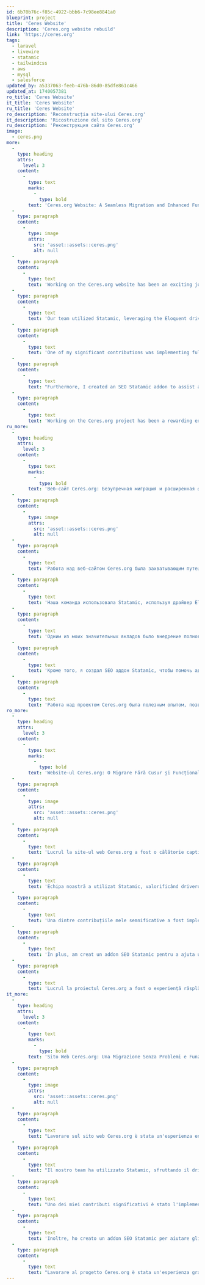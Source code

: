 ```yaml
---
id: 6b70b76c-f85c-4922-bbb6-7c98ee8841a0
blueprint: project
title: 'Ceres Website'
description: 'Ceres.org website rebuild'
link: 'https://ceres.org'
tags:
  - laravel
  - livewire
  - statamic
  - tailwindcss
  - aws
  - mysql
  - salesforce
updated_by: a5337063-feeb-476b-86d0-85dfe861c466
updated_at: 1740057381
ro_title: 'Ceres Website'
it_title: 'Ceres Website'
ru_title: 'Ceres Website'
ro_description: 'Reconstrucția site-ului Ceres.org'
it_description: 'Ricostruzione del sito Ceres.org'
ru_description: 'Реконструкция сайта Ceres.org'
image:
  - ceres.png
more:
  -
    type: heading
    attrs:
      level: 3
    content:
      -
        type: text
        marks:
          -
            type: bold
        text: 'Ceres.org Website: A Seamless Migration and Enhanced Functionality'
  -
    type: paragraph
    content:
      -
        type: image
        attrs:
          src: 'asset::assets::ceres.png'
          alt: null
  -
    type: paragraph
    content:
      -
        type: text
        text: 'Working on the Ceres.org website has been an exciting journey, where I played a key role in migrating from their previous platform to a new, robust system built with Statamic. Ceres.org is a renowned organization dedicated to promoting sustainable business practices and addressing global environmental challenges. Their mission is to drive leadership and innovation in sustainability, making their online presence crucial for engaging with stakeholders and the community.'
  -
    type: paragraph
    content:
      -
        type: text
        text: 'Our team utilized Statamic, leveraging the Eloquent driver to efficiently store content in a database while implementing numerous custom Laravel routes to meet the specific needs of the organization. This transition ensured that Ceres.org could maintain its vast repository of resources and information while enhancing user experience and site performance.'
  -
    type: paragraph
    content:
      -
        type: text
        text: 'One of my significant contributions was implementing full-page caching, which dramatically improved load times and overall site efficiency. Additionally, I developed a custom Statamic addon for Cloudflare cache invalidation, which will soon be available in the Statamic marketplace. This addon ensures that content updates are promptly reflected on the live site, maintaining accuracy and relevance.'
  -
    type: paragraph
    content:
      -
        type: text
        text: "Furthermore, I created an SEO Statamic addon to assist admin users in managing their SEO efforts effectively. This tool integrates seamlessly with Statamic, providing insights and functionalities to optimize the website's search engine visibility."
  -
    type: paragraph
    content:
      -
        type: text
        text: 'Working on the Ceres.org project has been a rewarding experience, allowing me to apply my skills in web development and contribute to a platform that supports meaningful global change.'
ru_more:
  -
    type: heading
    attrs:
      level: 3
    content:
      -
        type: text
        marks:
          -
            type: bold
        text: 'Веб-сайт Ceres.org: Безупречная миграция и расширенная функциональность'
  -
    type: paragraph
    content:
      -
        type: image
        attrs:
          src: 'asset::assets::ceres.png'
          alt: null
  -
    type: paragraph
    content:
      -
        type: text
        text: 'Работа над веб-сайтом Ceres.org была захватывающим путешествием, в котором я сыграл ключевую роль в миграции с их предыдущей платформы на новую, надежную систему, построенную с использованием Statamic. Ceres.org — это известная организация, посвященная продвижению устойчивых бизнес-практик и решению глобальных экологических проблем. Их миссия заключается в стимулировании лидерства и инноваций в области устойчивого развития, что делает их онлайн-присутствие важным для взаимодействия с заинтересованными сторонами и сообществом.'
  -
    type: paragraph
    content:
      -
        type: text
        text: 'Наша команда использовала Statamic, используя драйвер Eloquent для эффективного хранения контента в базе данных, при этом реализуя множество пользовательских маршрутов Laravel для удовлетворения конкретных нужд организации. Этот переход гарантировал, что Ceres.org сможет поддерживать свой обширный репозиторий ресурсов и информации, улучшая при этом пользовательский опыт и производительность сайта.'
  -
    type: paragraph
    content:
      -
        type: text
        text: 'Одним из моих значительных вкладов было внедрение полного кэширования страниц, что значительно улучшило время загрузки и общую эффективность сайта. Кроме того, я разработал пользовательский аддон Statamic для аннулирования кэша Cloudflare, который вскоре будет доступен на рынке Statamic. Этот аддон обеспечивает своевременное отражение обновлений контента на живом сайте, поддерживая точность и актуальность.'
  -
    type: paragraph
    content:
      -
        type: text
        text: 'Кроме того, я создал SEO аддон Statamic, чтобы помочь администраторам эффективно управлять своими усилиями в области SEO. Этот инструмент интегрируется с Statamic, предоставляя информацию и функциональные возможности для оптимизации видимости сайта в поисковых системах.'
  -
    type: paragraph
    content:
      -
        type: text
        text: 'Работа над проектом Ceres.org была полезным опытом, позволившим мне применить свои навыки в веб-разработке и внести свой вклад в платформу, поддерживающую значимые глобальные изменения.'
ro_more:
  -
    type: heading
    attrs:
      level: 3
    content:
      -
        type: text
        marks:
          -
            type: bold
        text: 'Website-ul Ceres.org: O Migrare Fără Cusur și Funcționalitate Extinsă'
  -
    type: paragraph
    content:
      -
        type: image
        attrs:
          src: 'asset::assets::ceres.png'
          alt: null
  -
    type: paragraph
    content:
      -
        type: text
        text: 'Lucrul la site-ul web Ceres.org a fost o călătorie captivantă, în care am jucat un rol cheie în migrarea de la platforma lor anterioară la un nou sistem robust construit cu Statamic. Ceres.org este o organizație renumită dedicată promovării practicilor de afaceri durabile și abordării provocărilor globale de mediu. Misiunea lor este de a stimula leadershipul și inovația în domeniul sustenabilității, făcând prezența lor online crucială pentru angajarea cu părțile interesate și comunitatea.'
  -
    type: paragraph
    content:
      -
        type: text
        text: 'Echipa noastră a utilizat Statamic, valorificând driverul Eloquent pentru a stoca eficient conținutul într-o bază de date, implementând în același timp numeroase rute personalizate Laravel pentru a satisface nevoile specifice ale organizației. Această tranziție a asigurat că Ceres.org poate menține vastul său depozit de resurse și informații, îmbunătățind în același timp experiența utilizatorului și performanța site-ului.'
  -
    type: paragraph
    content:
      -
        type: text
        text: 'Una dintre contribuțiile mele semnificative a fost implementarea caching-ului complet al paginilor, care a îmbunătățit semnificativ timpii de încărcare și eficiența generală a site-ului. În plus, am dezvoltat un addon personalizat Statamic pentru invalidarea cache-ului Cloudflare, care va fi disponibil în curând pe piața Statamic. Acest addon asigură că actualizările de conținut sunt reflectate prompt pe site-ul live, menținând acuratețea și relevanța.'
  -
    type: paragraph
    content:
      -
        type: text
        text: 'În plus, am creat un addon SEO Statamic pentru a ajuta utilizatorii administratori să își gestioneze eficient eforturile SEO. Acest instrument se integrează perfect cu Statamic, oferind informații și funcționalități pentru a optimiza vizibilitatea site-ului în motoarele de căutare.'
  -
    type: paragraph
    content:
      -
        type: text
        text: 'Lucrul la proiectul Ceres.org a fost o experiență răsplătitoare, permițându-mi să aplic abilitățile mele în dezvoltarea web și să contribui la o platformă care susține schimbări globale semnificative.'
it_more:
  -
    type: heading
    attrs:
      level: 3
    content:
      -
        type: text
        marks:
          -
            type: bold
        text: 'Sito Web Ceres.org: Una Migrazione Senza Problemi e Funzionalità Avanzate'
  -
    type: paragraph
    content:
      -
        type: image
        attrs:
          src: 'asset::assets::ceres.png'
          alt: null
  -
    type: paragraph
    content:
      -
        type: text
        text: "Lavorare sul sito web Ceres.org è stata un'esperienza entusiasmante, dove ho svolto un ruolo chiave nella migrazione dalla loro piattaforma precedente a un nuovo sistema robusto costruito con Statamic. Ceres.org è un'organizzazione rinomata dedicata alla promozione di pratiche commerciali sostenibili e all'affrontare le sfide ambientali globali. La loro missione è guidare la leadership e l'innovazione nella sostenibilità, rendendo la loro presenza online cruciale per coinvolgere stakeholder e comunità."
  -
    type: paragraph
    content:
      -
        type: text
        text: "Il nostro team ha utilizzato Statamic, sfruttando il driver Eloquent per memorizzare efficacemente i contenuti in un database, implementando numerosi percorsi Laravel personalizzati per soddisfare le esigenze specifiche dell'organizzazione. Questa transizione ha garantito che Ceres.org potesse mantenere il suo vasto archivio di risorse e informazioni, migliorando al contempo l'esperienza utente e le prestazioni del sito."
  -
    type: paragraph
    content:
      -
        type: text
        text: "Uno dei miei contributi significativi è stato l'implementazione della cache completa delle pagine, che ha migliorato notevolmente i tempi di caricamento e l'efficienza complessiva del sito. Inoltre, ho sviluppato un addon personalizzato Statamic per l'invalidazione della cache di Cloudflare, che sarà presto disponibile nel marketplace di Statamic. Questo addon garantisce che gli aggiornamenti dei contenuti siano riflessi tempestivamente sul sito live, mantenendo accuratezza e rilevanza."
  -
    type: paragraph
    content:
      -
        type: text
        text: 'Inoltre, ho creato un addon SEO Statamic per aiutare gli utenti amministratori a gestire efficacemente i loro sforzi SEO. Questo strumento si integra perfettamente con Statamic, fornendo approfondimenti e funzionalità per ottimizzare la visibilità del sito sui motori di ricerca.'
  -
    type: paragraph
    content:
      -
        type: text
        text: "Lavorare al progetto Ceres.org è stata un'esperienza gratificante, che mi ha permesso di applicare le mie competenze nello sviluppo web e contribuire a una piattaforma che supporta cambiamenti globali significativi."
---
```

